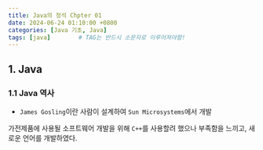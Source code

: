 ```yaml
---
title: Java의 정석 Chpter 01
date: 2024-06-24 01:10:00 +0800
categories: [Java 기초, Java]
tags: [java]		# TAG는 반드시 소문자로 이루어져야함!
---
```


## 1. Java
### 1.1 Java 역사
- `James Gosling`이란 사람이 설계하여 `Sun Microsystems`에서 개발

가전제품에 사용될 소프트웨어 개발을 위해 `C++`를 사용할려 했으나 부족함을 느끼고, 새로운 언어를 개발하였다.
